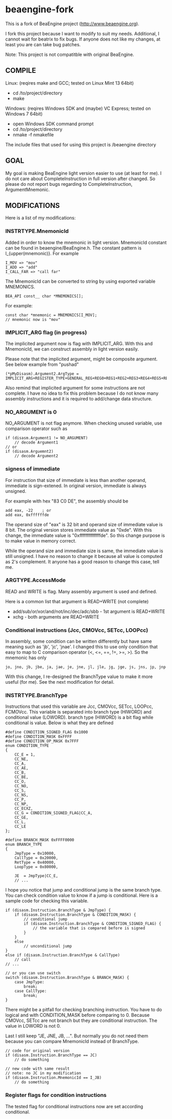 beaengine-fork
==============

This is a fork of BeaEngine project (http://www.beaengine.org).

I fork this project because I want to modify to suit my needs.
Additional, I cannot wait for beatrix to fix bugs. If anyone
does not like my changes, at least you are can take bug patches.

Note: This project is not compatitble with original BeaEngine.


COMPILE
--------------
Linux: (reqires make and GCC; tested on Linux Mint 13 64bit)
- cd /to/project/directory
- make

Windows: (reqires Windows SDK and (maybe) VC Express; tested on Windows 7 64bit)
- open Windows SDK command prompt
- cd /to/project/directory
- nmake -f nmakefile

The include files that used for using this project is /beaengine directory


GOAL
--------------
My goal is making BeaEngine light version easier to use (at least for me).
I do not care about CompleteInstruction in full version after changed.
So please do not report bugs regarding to CompleteInstruction, ArgumentMnemonic.


MODIFICATIONS
--------------
Here is a list of my modifications:

### INSTRTYPE.MnemonicId

Added in order to know the mnemonic in light version. MnemonicId constant
can be found in beaengine/BeaEngine.h. The constant pattern is I_{upper(mnemonic)}.
For example

    I_MOV => "mov"
    I_ADD => "add"
    I_CALL_FAR => "call far"

The MnemonicId can be converted to string by using exported variable MNEMONICS.

    BEA_API const__ char *MNEMONICS[];

For example:

	const char *mnemonic = MNEMONICS[I_MOV];
	// mnemonic now is "mov"

### IMPLICIT_ARG flag (in progress)

The implicited argument now is flag with IMPLICIT_ARG. With this and 
MnemonicId, we can construct assembly in light version easily.

Please note that the implicited argument, might be composite argument.
See below example from "pushad"

    (*pMyDisasm).Argument2.ArgType = IMPLICIT_ARG+REGISTER_TYPE+GENERAL_REG+REG0+REG1+REG2+REG3+REG4+REG5+REG6+REG7;

Also remind that implicited argument for some instructions are not complete.
I have no idea to  fix this problem because I do not know many assembly
instructions and it is required to add/change data structure.

### NO_ARGUMENT is 0

NO_ARGUMENT is not flag anymore. When checking unused variable, use comparison
operator such as

    if (disasm.Argument1 != NO_ARGUMENT)
        // decode Argument1
    // or
    if (disasm.Arguemnt2)
        // decode Argument2

### signess of immediate

For instruction that size of immediate is less than another operand, 
immediate is sign-extened. In original version, immediate is always unsigned.

For example with hex "83 C0 DE", the assembly should be

    add eax, -22    ; or
    add eax, 0xffffffde

The operand size of "eax" is 32 bit and operand size of immediate value
is 8 bit. The original version stores immediate value as "0xde".
With this change, the immediate value is "0xffffffffffffffde".
So this change purpose is to make value in memory correct.

While the operand size and immediate size is same, the immediate value is 
still unsigned. I have no reason to change it because all value is computed 
as 2's complement. It anyone has a good reason to change this case, tell me.

### ARGTYPE.AccessMode

READ and WRITE is flag. Many assembly argument is used and defined.

Here is a common list that argument is READ+WRITE (not complete)
- add/sub/or/xor/and/not/inc/dec/adc/sbb - 1st argument is READ+WRITE
- xchg - both arguments are READ+WRITE

### Conditional instructions (Jcc, CMOVcc, SETcc, LOOPcc)

In assembly, some condition can be written differently but have same meaning 
such as 'jb', 'jc', 'jnae'. I changed this to use only condition that easy 
to map to C comparison operator (<, <=, ==, !=, >=, >). So the mnemonic 
has only

    jo, jno, jb, jbe, ja, jae, je, jne, jl, jle, jg, jge, js, jns, jp, jnp

With this change, I re-designed the BranchType value to make it more useful 
(for me). See the next modification for detail.

### INSTRTYPE.BranchType

Instructions that used this variable are Jcc, CMOVcc, SETcc, LOOPcc, FCMOVcc.
This variable is separated into branch type (HIWORD) and conditional value (LOWORD).
branch type (HIWORD) is a bit flag while conditional is value. Below is what
they are defined

    #define CONDITION_SIGNED_FLAG 0x1000
    #define CONDITION_MASK 0xFFFF
    #define CONDITION_OP_MASK 0x7FFF
    enum CONDITION_TYPE
    {
        CC_E = 1,
        CC_NE,
        CC_A,
        CC_AE,
        CC_B,
        CC_BE,
        CC_O,
        CC_NO,
        CC_S,
        CC_NS,
        CC_P,
        CC_NP,
        CC_ECXZ,
        CC_G = CONDITION_SIGNED_FLAG|CC_A,
        CC_GE,
        CC_L,
        CC_LE
    };

    #define BRANCH_MASK 0xFFFF0000
    enum BRANCH_TYPE
    {
        JmpType = 0x10000,
        CallType = 0x20000,
        RetType = 0x40000,
        LoopType = 0x80000,
        
        JE  = JmpType|CC_E,
        // ...

I hope you notice that jump and conditional jump is the same branch type.
You can check condition value to know if a jump is conditional. Here is a 
sample code for checking this variable.

    if (disasm.Instruction.BranchType & JmpType) {
        if (disasm.Instruction.BranchType & CONDITION_MASK) {
            // conditional jump
            if (disasm.Instruction.BranchType & CONDITION_SIGNED_FLAG) {
                // the variable that is compared before is signed
            }
        }
        else
            // unconditional jump
    }
    else if (disasm.Instruction.BranchType & CallType)
        // call
	// ...
	
	// or you can use switch
	switch (disasm.Instruction.BranchType & BRANCH_MASK) {
	    case JmpType:
	        break;
	    case CallType:
	        break;
	}

There might be a pitfall for checking branching instruction. You have to 
do logical and with CONDITION_MASK before comparing to 0. Because CMOVcc, 
SETcc are not branch but they are conditional instruction. The value in 
LOWORD is not 0.

Last I still keep "JE, JNE, JB, ...". But normally you do not need them 
because you can compare MnemonicId instead of BranchType.

    // code for original version
    if (disasm.Instruction.BranchType == JC)
        // do something
    
    // new code with same result
    // note: no JC in my modification
    if (disasm.Instruction.MnemonicId == I_JB)
        // do something

### Register flags for condition instructions

The tested flag for conditional instructions now are set according conditional.
